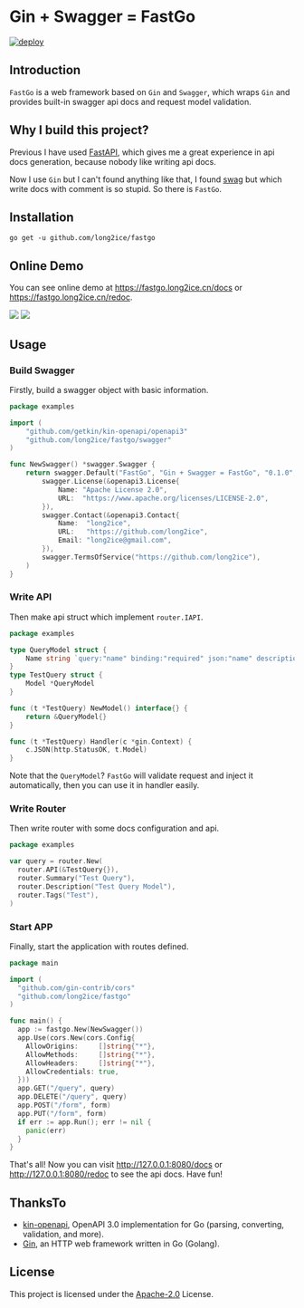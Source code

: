 # Gin + Swagger = FastGo

[![deploy](https://github.com/long2ice/fastgo/actions/workflows/deploy.yml/badge.svg)](https://github.com/long2ice/fastgo/actions/workflows/deploy.yml)

## Introduction

`FastGo` is a web framework based on `Gin` and `Swagger`, which wraps `Gin` and provides built-in swagger api docs and
request model validation.

## Why I build this project?

Previous I have used [FastAPI](https://github.com/tiangolo/fastapi), which gives me a great experience in api docs
generation, because nobody like writing api docs.

Now I use `Gin` but I can't found anything like that, I found [swag](https://github.com/swaggo/swag) but which write
docs with comment is so stupid. So there is `FastGo`.

## Installation

```shell
go get -u github.com/long2ice/fastgo
```

## Online Demo

You can see online demo at <https://fastgo.long2ice.cn/docs> or <https://fastgo.long2ice.cn/redoc>.

![](https://raw.githubusercontent.com/long2ice/fastgo/dev/images/docs.png)
![](https://raw.githubusercontent.com/long2ice/fastgo/dev/images/redoc.png)

## Usage

### Build Swagger

Firstly, build a swagger object with basic information.

```go
package examples

import (
	"github.com/getkin/kin-openapi/openapi3"
	"github.com/long2ice/fastgo/swagger"
)

func NewSwagger() *swagger.Swagger {
	return swagger.Default("FastGo", "Gin + Swagger = FastGo", "0.1.0",
		swagger.License(&openapi3.License{
			Name: "Apache License 2.0",
			URL:  "https://www.apache.org/licenses/LICENSE-2.0",
		}),
		swagger.Contact(&openapi3.Contact{
			Name:  "long2ice",
			URL:   "https://github.com/long2ice",
			Email: "long2ice@gmail.com",
		}),
		swagger.TermsOfService("https://github.com/long2ice"),
	)
}
```

### Write API

Then make api struct which implement `router.IAPI`.

```go
package examples

type QueryModel struct {
	Name string `query:"name" binding:"required" json:"name" description:"name of model" default:"test"`
}
type TestQuery struct {
	Model *QueryModel
}

func (t *TestQuery) NewModel() interface{} {
	return &QueryModel{}
}

func (t *TestQuery) Handler(c *gin.Context) {
	c.JSON(http.StatusOK, t.Model)
}
```

Note that the `QueryModel`? `FastGo` will validate request and inject it automatically, then you can use it in handler
easily.

### Write Router

Then write router with some docs configuration and api.

```go
package examples

var query = router.New(
  router.API(&TestQuery{}),
  router.Summary("Test Query"),
  router.Description("Test Query Model"),
  router.Tags("Test"),
)
```

### Start APP

Finally, start the application with routes defined.

```go
package main

import (
  "github.com/gin-contrib/cors"
  "github.com/long2ice/fastgo"
)

func main() {
  app := fastgo.New(NewSwagger())
  app.Use(cors.New(cors.Config{
    AllowOrigins:     []string{"*"},
    AllowMethods:     []string{"*"},
    AllowHeaders:     []string{"*"},
    AllowCredentials: true,
  }))
  app.GET("/query", query)
  app.DELETE("/query", query)
  app.POST("/form", form)
  app.PUT("/form", form)
  if err := app.Run(); err != nil {
    panic(err)
  }
}

```

That's all! Now you can visit <http://127.0.0.1:8080/docs> or <http://127.0.0.1:8080/redoc> to see the api docs. Have
fun!

## ThanksTo

- [kin-openapi](https://github.com/getkin/kin-openapi), OpenAPI 3.0 implementation for Go (parsing, converting,
  validation, and more).
- [Gin](https://github.com/gin-gonic/gin), an HTTP web framework written in Go (Golang).

## License

This project is licensed under the
[Apache-2.0](https://github.com/long2ice/fastgo/blob/master/LICENSE)
License.